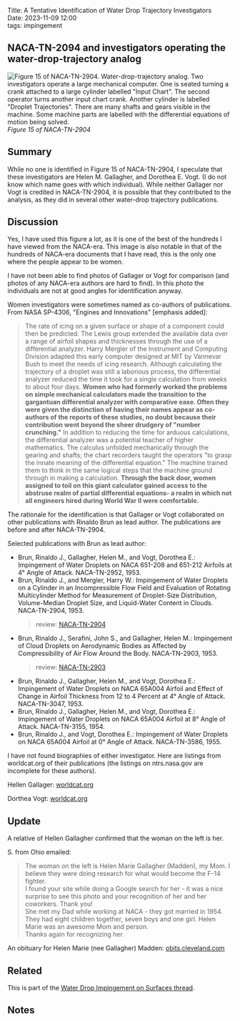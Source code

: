 Title: A Tentative Identification of Water Drop Trajectory Investigators  
Date: 2023-11-09 12:00  
tags: impingement  

## NACA-TN-2094 and investigators operating the water-drop-trajectory analog  

![Figure 15 of NACA-TN-2904. Water-drop-trajectory analog.
Two investigators operate a large mechanical computer. 
One is seated turning a crank attached to a large cylinder labelled "Input Chart". 
The second operator turns another input chart crank. 
Another cylinder is labelled "Droplet Trajectories". 
There are many shafts and gears visible in the machine. 
Some machine parts are labelled with the differential equations of motion being solved. 
](/images/naca-tn-2904/Figure15.png)  
_Figure 15 of NACA-TN-2904_  

## Summary  

While no one is identified in Figure 15 of NACA-TN-2904, 
I speculate that these investigators are 
Helen M. Gallagher, and Dorothea E. Vogt. 
(I do not know which name goes with which individual). 
While neither Gallager nor Vogt is credited in NACA-TN-2904, 
it is possible that they contributed to the analysis, 
as they did in several other water-drop trajectory publications. 

## Discussion  

Yes, I have used this figure a lot, as it is one of the best of the hundreds I have viewed from the NACA-era. 
This image is also notable in that of the hundreds of NACA-era documents that I have read, 
this is the only one where the people appear to be women. 

I have not been able to find photos of Gallager or Vogt for comparison
(and photos of any NACA-era authors are hard to find). 
In this photo the individuals are not at good angles for identification anyway. 

Women investigators were sometimes named as co-authors of publications. 
From NASA SP-4306, "Engines and Innovations" [emphasis added]:  

> The rate of icing on a given surface or shape of a component could then be predicted. 
The Lewis group extended the available data over a range of airfoil shapes and thicknesses 
through the use of a differential analyzer. Harry Mergler of the Instrument and 
Computing Division adapted this early computer designed at MIT by Vannevar Bush to
meet the needs of icing research. Although calculating the trajectory of a droplet was still a
laborious process, the differential analyzer reduced the time it took for a single calculation from
weeks to about four days. __Women who had formerly worked the problems on simple mechanical
calculators made the transition to the gargantuan differential analyzer with comparative ease.
Often they were given the distinction of having their names appear as co-authors of the reports
of these studies, no doubt because their contribution went beyond the sheer drudgery of "number
crunching."__ In addition to reducing the time for arduous calculations, the differential analyzer
was a potential teacher of higher mathematics. The calculus unfolded mechanically through the
gearing and shafts; the chart recorders taught the operators "to grasp the innate meaning of the
differential equation." The machine trained them to think in the same logical steps that the
machine ground through in making a calculation. __Through the back door, women assigned to toil
on this giant calculator gained access to the abstruse realm of partial differential equations- a
realm in which not all engineers hired during World War II were comfortable.__  

The rationale for the identification is that Gallager or Vogt collaborated on other publications with Rinaldo Brun as lead author. 
The publications are before and after NACA-TN-2904.  

Selected publications with Brun as lead author:  

- Brun, Rinaldo J., Gallagher, Helen M., and Vogt, Dorothea E.: Impingement of Water Droplets on NACA 651-208 and 651-212 Airfoils at 4° Angle of Attack. NACA-TN-2952, 1953.  
- Brun, Rinaldo J., and Mergler, Harry W.: Impingement of Water Droplets on a Cylinder in an Incompressible Flow Field and Evaluation of Rotating Multicylinder Method for Measurement of Droplet-Size Distribution, Volume-Median Droplet Size, and Liquid-Water Content in Clouds. NACA-TN-2904, 1953.  
    > review: [NACA-TN-2904]({filename}NACA-TN-2904.md)  
- Brun, Rinaldo J., Serafini, John S., and Gallagher, Helen M.: Impingement of Cloud Droplets on Aerodynamic Bodies as Affected by Compressibility of Air Flow Around the Body. NACA-TN-2903, 1953.  
    > review: [NACA-TN-2903]({filename}NACA-TN-2903.md)  
- Brun, Rinaldo J., Gallagher, Helen M., and Vogt, Dorothea E.: Impingement of Water Droplets on NACA 65A004 Airfoil and Effect of Change in Airfoil Thickness from 12 to 4 Percent at 4° Angle of Attack. NACA-TN-3047, 1953.  
- Brun, Rinaldo J., Gallagher, Helen M., and Vogt, Dorothea E.: Impingement of Water Droplets on NACA 65A004 Airfoil at 8° Angle of Attack. NACA-TN-3155, 1954.  
- Brun, Rinaldo J., and Vogt, Dorothea E.: Impingement of Water Droplets on NACA 65A004 Airfoil at 0° Angle of Attack. NACA-TN-3586, 1955.  

I have not found biographies of either investigator. 
Here are listings from worldcat.org of their publications 
(the listings on ntrs.nasa.gov are incomplete for these authors). 

Hellen Gallager: [worldcat.org](https://www.worldcat.org/search?q=au=%22Gallagher%2C%20Helen%20M.%22)  

Dorthea Vogt: [worldcat.org](https://www.worldcat.org/search?q=au=%22Vogt%2C%20Dorothea%20E.%22)  

## Update  

A relative of Hellen Gallagher confirmed that the woman on the left is her. 

S. from Ohio emailed:

>The woman on the left is Helen Marie Gallagher (Madden), my Mom. I believe they were doing research for what would become the F-14 fighter.  
>I found your site while doing a Google search for her - it was a nice surprise to see this photo and your recognition of her and her coworkers. Thank you!  
>She met my Dad while working at NACA - they got married in 1954. They had eight children together, seven boys and one girl. Helen Marie was an awesome Mom and person.  
>Thanks again for recognizing her.

An obituary for Helen Marie (nee Gallagher) Madden: [obits.cleveland.com](https://obits.cleveland.com/us/obituaries/cleveland/name/marie-helen-obituary?id=9735217)  

## Related  

This is part of the [Water Drop Impingement on Surfaces thread]({filename}impingement.md).  

## Notes  

[^1]: Dawson, Virginia P. "Engines and Innovation: Lewis Laboratory and American Propulsion Technology. NASA SP-4306." Engines and Innovation: Lewis Laboratory and American Propulsion Technology. NASA SP-4306, by Virginia P. Dawson, 271 pages, published by NASA, Washington, DC, 1991 4306 (1991) [ntrs.nasa.gov](https://ntrs.nasa.gov/citations/19910006662).  
